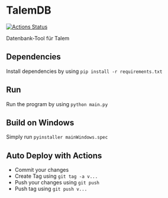 # TalemDB

[![Actions Status](https://github.com/maede97/TalemDB/workflows/TalemCI/badge.svg)](https://github.com/maede97/TalemDB/actions)

Datenbank-Tool für Talem

## Dependencies

Install dependencies by using `pip install -r requirements.txt`

## Run

Run the program by using `python main.py`

## Build on Windows

Simply run `pyinstaller mainWindows.spec`

## Auto Deploy with Actions
- Commit your changes
- Create Tag using `git tag -a v...`
- Push your changes using `git push`
- Push tag using `git push v...`

